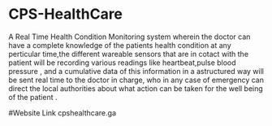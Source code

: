 # CPS-HealthCare
A Real Time Health Condition Monitoring system 
wherein the doctor can have a complete knowledge of the patients health condition at any perticular time,the different wareable sensors that are in cotact with the patient will be recording various readings like heartbeat,pulse blood pressure , and a cumulative data of this information in a astructured way will be sent real time to the doctor in charge, who in any case of emergency can direct the local authorities about what action can be taken for the well being of the patient .

#Website Link
cpshealthcare.ga

